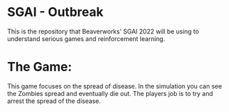 # SGAI - Outbreak
This is the repository that Beaverworks' SGAI 2022 will be using to understand
serious games and reinforcement learning.

# The Game:
This game focuses on the spread of disease. In the simulation you can see the Zombies spread and eventually die out.
The players job is to try and arrest the spread of the disease. 
